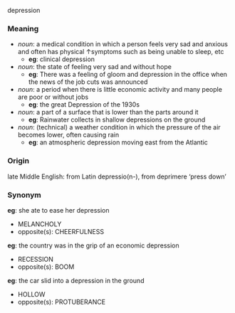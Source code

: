 depression
### Meaning
+ _noun_: a medical condition in which a person feels very sad and anxious and often has physical ↑symptoms such as being unable to sleep, etc
	+ __eg__: clinical depression
+ _noun_: the state of feeling very sad and without hope
	+ __eg__: There was a feeling of gloom and depression in the office when the news of the job cuts was announced
+ _noun_: a period when there is little economic activity and many people are poor or without jobs
	+ __eg__: the great Depression of the 1930s
+ _noun_: a part of a surface that is lower than the parts around it
	+ __eg__: Rainwater collects in shallow depressions on the ground
+ _noun_: (technical) a weather condition in which the pressure of the air becomes lower, often causing rain
	+ __eg__: an atmospheric depression moving east from the Atlantic

### Origin

late Middle English: from Latin depressio(n-), from deprimere ‘press down’

### Synonym

__eg__: she ate to ease her depression

+ MELANCHOLY
+ opposite(s): CHEERFULNESS

__eg__: the country was in the grip of an economic depression

+ RECESSION
+ opposite(s): BOOM

__eg__: the car slid into a depression in the ground

+ HOLLOW
+ opposite(s): PROTUBERANCE



